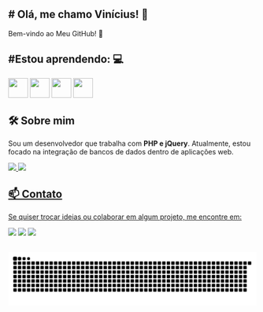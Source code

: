 ## # Olá, me chamo Vinícius!  👋
Bem-vindo ao Meu GitHub!      📌

## #Estou aprendendo: 💻

<div>  
<img loading="lazy" src="https://cdn.jsdelivr.net/gh/devicons/devicon@latest/icons/csharp/csharp-original.svg" width="40" height="40"/> <img loading="lazy" src="https://cdn.jsdelivr.net/gh/devicons/devicon@latest/icons/php/php-original.svg" width="40" height="40"/> <img loading="lazy" src="https://cdn.jsdelivr.net/gh/devicons/devicon@latest/icons/javascript/javascript-original.svg" width="40" height="40"/> <img loading="lazy" src="https://cdn.jsdelivr.net/gh/devicons/devicon@latest/icons/laravel/laravel-original.svg" width="40" height="40"/>
</div>

## 🛠 Sobre mim
Sou um desenvolvedor que trabalha com **PHP e jQuery**. Atualmente, estou focado na integração de bancos de dados dentro de aplicações web.
<div>
<a href="https://github.com/Vini7k">
<img loading="lazy" height="180em" src="https://github-readme-stats.vercel.app/api/top-langs/?username=Vini7k&layout=compact&langs_count=7&theme=dracula"/>
<img loading="lazy" height="180em" src="https://github-readme-stats.vercel.app/api?username=Vini7k&show_icons=true&theme=dracula&include_all_commits=true&count_private=true"/>
</div>

## 📫 Contato
Se quiser trocar ideias ou colaborar em algum projeto, me encontre em:
<div>
<a href="https://instagram.com/vini_bass" target="_blank"><img loading="lazy" src="https://img.shields.io/badge/-Instagram-%23E4405F?style=for-the-badge&logo=instagram&logoColor=white" target="_blank"></a>
<a href = "mailto:vinirangel58@gmail.com"><img loading="lazy" src="https://img.shields.io/badge/Gmail-D14836?style=for-the-badge&logo=gmail&logoColor=white" target="_blank"></a>
<a href="https://www.linkedin.com/in/vinicius-rangel-a85362223" target="_blank"><img loading="lazy" src="https://img.shields.io/badge/-LinkedIn-%230077B5?style=for-the-badge&logo=linkedin&logoColor=white" target="_blank"></a>  
</div>

## #



![Snake animation](https://github.com/Vini7k/Vini7k/blob/output/github-contribution-grid-snake.svg)
